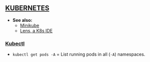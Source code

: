 
## [KUBERNETES](https://kubernetes.io/docs/home/)

- **See also:**
  - [Minikube](https://minikube.sigs.k8s.io/docs/)
  - [Lens, a K8s IDE](https://k8slens.dev/)


### [Kubectl](https://kubernetes.io/docs/reference/kubectl/overview/)

- `kubectl get pods -A` = List running pods in all (`-A`) namespaces.
